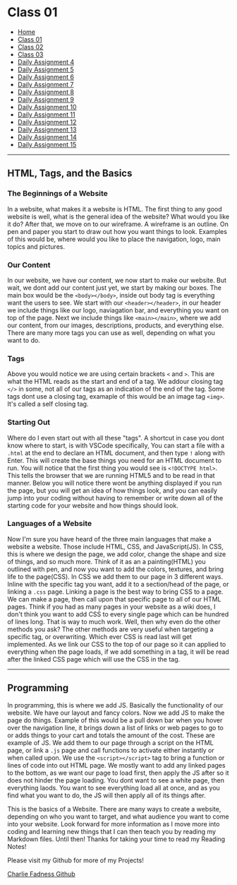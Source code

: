 # Class 01

* [Home](https://fadnesscharlie.github.io/reading-notes201/) &nbsp;
* [Class 01](https://fadnesscharlie.github.io/reading-notes201/class-01) &nbsp;
* [Class 02](https://fadnesscharlie.github.io/reading-notes201/class-02) &nbsp;
* [Class 03](https://fadnesscharlie.github.io/reading-notes201class-03/) &nbsp;
* [Daily Assignment 4](https://fadnesscharlie.github.io/reading-notes201/) &nbsp;
* [Daily Assignment 5](https://fadnesscharlie.github.io/reading-notes201/) &nbsp;
* [Daily Assignment 6](https://fadnesscharlie.github.io/reading-notes201/) &nbsp;
* [Daily Assignment 7](https://fadnesscharlie.github.io/reading-notes201/) &nbsp;
* [Daily Assignment 8](https://fadnesscharlie.github.io/reading-notes201/) &nbsp;
* [Daily Assignment 9](https://fadnesscharlie.github.io/reading-notes201/) &nbsp;
* [Daily Assignment 10](https://fadnesscharlie.github.io/reading-notes201/) &nbsp;
* [Daily Assignment 11](https://fadnesscharlie.github.io/reading-notes201/) &nbsp;
* [Daily Assignment 12](https://fadnesscharlie.github.io/reading-notes201/) &nbsp;
* [Daily Assignment 13](https://fadnesscharlie.github.io/reading-notes201/) &nbsp;
* [Daily Assignment 14](https://fadnesscharlie.github.io/reading-notes201/) &nbsp;
* [Daily Assignment 15](https://fadnesscharlie.github.io/reading-notes201/) &nbsp;

---

## HTML, Tags, and the Basics

### The Beginnings of a Website

In a website, what makes it a website is HTML. The first thing to any good website is well, what is the general idea of the website? What would you like it do? After that, we move on to our wireframe. A wireframe is an outline. On pen and paper you start to draw out how you want things to look. Examples of this would be, where would you like to place the navigation, logo, main topics and pictures.

### Our Content

In our website, we have our content, we now start to make our website. But wait, we dont add our content just yet, we start by making our boxes. The main box would be the `<body></body>`, inside out body tag is everything want the users to see. We start with our `<header></header>`, in our header we include things like our logo, naviagation bar, and everything you want on top of the page. Next we include things like `<main></main>`, where we add our content, from our images, descriptions, products, and everything else. There are many more tags you can use as well, depending on what you want to do.

### Tags

Above you would notice we are using certain brackets `<` and `>`. This are what the HTML reads as the start and end of a tag. We addour closing tag `</>` in some, not all of our tags as an indication of the end of the tag. Some tags dont use a closing tag, examaple of this would be an image tag `<img>`. It's called a self closing tag.

### Starting Out

Where do I even start out with all these "tags". A shortcut in case you dont know where to start, is with VSCode specifically, You can start a file with a `.html` at the end to declare an HTML document, and then type `!` along with Enter. This will create the base things you need for an HTML document to run. You will notice that the first thing you would see is `<!DOCTYPE html>`. This tells the browser that we are running HTML5 and to be read in that manner. Below you will notice there wont be anything displayed if you run the page, but you will get an idea of how things look, and you can easily jump into your coding without having to remember or write down all of the starting code for your website and how things should look.

### Languages of a Website

Now I'm sure you have heard of the three main languages that make a website a website. Those include HTML, CSS, and JavaScript(JS). In CSS, this is where we design the page, we add color, change the shape and size of things, and so much more. Think of it as an a painting(HTML) you outlined with pen, and now you want to add the colors, textures, and bring life to the page(CSS). In CSS we add them to our page in 3 different ways. Inline with the specific tag you want, add it to a section/head of the page, or linking a `.css` page. Linking a page is the best way to bring CSS to a page. We can make a page, then call upon that specific page to all of our HTML pages. Think if you had as many pages in your website as a wiki does, I don't think you want to add CSS to every single page which can be hundred of lines long. That is way to much work. Well, then why even do the other methods you ask? The other methods are very useful when targeting a specific tag, or overwriting. Which ever CSS is read last will get implemented. As we link our CSS to the top of our page so it can applied to everything when the page loads, if we add something in a tag, it will be read after the linked CSS page which will use the CSS in the tag.

---

## Programming

In programming, this is where we add JS. Basically the functionality of our website. We have our layout and fancy colors. Now we add JS to make the page do things. Example of this would be a pull down bar when you hover over the navigation line, it brings down a list of links or web pages to go to or adds things to your cart and totals the amount of the cost. These are example of JS. We add them to our page through a script on the HTML page, or link a `.js` page and call functions to activate either instantly or when called upon. We use the `<script></script>` tag to bring a function or lines of code into out HTML page. We mostly want to add any linked pages to the bottom, as we want our page to load first, then apply the JS after so it does not hinder the page loading. You dont want to see a white page, then everything laods. You want to see everything load all at once, and as you find what you want to do, the JS will then apply all of its things after.

This is the basics of a Website. There are many ways to create a website, depending on who you want to target, and what audience you want to come into your website. Look forward for more information as I move more into coding and learning new things that I can then teach you by reading my Markdown files. Until then! Thanks for taking your time to read my Reading Notes!

Please visit my Github for more of my Projects!

[Charlie Fadness Github](https://github.com/fadnesscharlie)
